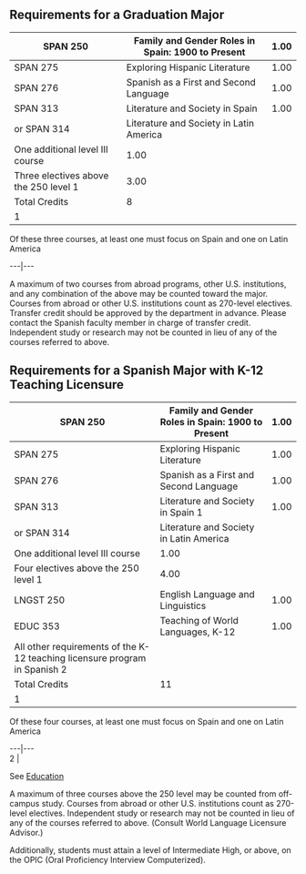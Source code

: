 ##  Requirements for a Graduation Major

SPAN 250  |  Family and Gender Roles in Spain: 1900 to Present  |  1.00  
---|---|---  
SPAN 275  |  Exploring Hispanic Literature  |  1.00  
SPAN 276  |  Spanish as a First and Second Language  |  1.00  
SPAN 313  |  Literature and Society in Spain  |  1.00  
or SPAN 314  |  Literature and Society in Latin America  
One additional level III course  |  1.00  
Three electives above the 250 level  1  |  3.00  
Total Credits  |  8  
1  |

Of these three courses, at least one must focus on Spain and one on Latin
America  
  
---|---  
  
A maximum of two courses from abroad programs, other U.S. institutions, and
any combination of the above may be counted toward the major. Courses from
abroad or other U.S. institutions count as 270-level electives. Transfer
credit should be approved by the department in advance. Please contact the
Spanish faculty member in charge of transfer credit. Independent study or
research may not be counted in lieu of any of the courses referred to above.

##  Requirements for a Spanish Major with K-12 Teaching Licensure

SPAN 250  |  Family and Gender Roles in Spain: 1900 to Present  |  1.00  
---|---|---  
SPAN 275  |  Exploring Hispanic Literature  |  1.00  
SPAN 276  |  Spanish as a First and Second Language  |  1.00  
SPAN 313  |  Literature and Society in Spain  1  |  1.00  
or SPAN 314  |  Literature and Society in Latin America  
One additional level III course  |  1.00  
Four electives above the 250 level  1  |  4.00  
LNGST 250  |  English Language and Linguistics  |  1.00  
EDUC 353  |  Teaching of World Languages, K-12  |  1.00  
All other requirements of the K-12 teaching licensure program in Spanish  2  |  
Total Credits  |  11  
1  |

Of these four courses, at least one must focus on Spain and one on Latin
America  
  
---|---  
2  |

See [ Education ](/academic-programs/education/)  
  
A maximum of three courses above the 250 level may be counted from off-campus
study. Courses from abroad or other U.S. institutions count as 270-level
electives. Independent study or research may not be counted in lieu of any of
the courses referred to above. (Consult World Language Licensure Advisor.)

Additionally, students must attain a level of Intermediate High, or above, on
the OPIC (Oral Proficiency Interview Computerized).

